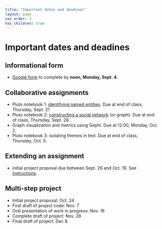 ```yaml
---
title: "Important dates and deadines"
layout: page
nav_order: 3
has_children: true
---
```


# Important dates and deadines


## Informational form

- [Google form](https://forms.gle/MQR2iGSxoD3VAKWX7) to complete by **noon, Monday, Sept. 4**.



## Collaborative assignments

- Pluto notebook 1: [identifying named entities](../assignments/nb1/). Due at end of class, Thursday, Sept. 21
- Pluto notebook 2: [constructing a social network](../assignments/nb2/) (or *graph*).  Due at end of class, Thursday, Sept. 28.
- Graph visualization and metrics using Gephi. Due at 12:00, Monday, Oct. 2.
- Pluto notebook 3: isolating themes in text.  Due at end of class, Thursday, Oct. 5.


## Extending an assignment

- initial project proposal due between Sept. 26 and Oct. 19. See [instructions](../assignments/extended/).

## Multi-step project

- Initial project proposal: Oct. 24
- First draft of project code: Nov. 7
- Oral presentation of work in progress: Nov. 16
- Complete draft of project: Nov. 28
- Final draft of project: Dec 8